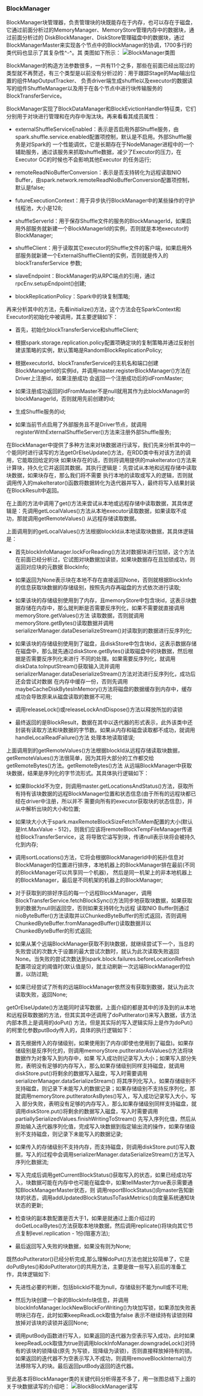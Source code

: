 ### BlockManager

BlockManager块管理器，负责管理块的块既能存在于内存，也可以存在于磁盘，它通过前面分析过的MemoryManager、MemoryStore管理内存中的数据块，通过前面分析过的
DiskBlockManager、DiskStore管理磁盘中的数据块，通过BlockManagerMaster来实现各个节点中的BlockManager的协调，1700多行的类代码也显示了其复杂性^-^。其
类图如下所示：
![BlockManager类图](../image/blockmanager.png "BlockManager类图")

BlockManager的构造方法参数很多，一共有11个之多，那些在前面已经出现过的类型就不再赘述，有三个类型是以前没有分析过的：用于跟踪Stage的Map输出位置的组件MapOutputTracker、
负责driver端生成shuffle以及executor的数据读写的组件ShuffleManager以及用于在各个节点中进行块传输服务的BlockTransferService。

BlockManager实现了BlockDataManager和BlockEvictionHandler特征类，它们分别用于对块进行管理和在内存中淘汰块。再来看看其成员属性：
  * externalShuffleServiceEnabled：表示是否启用外部Shuffle服务，由spark.shuffle.service.enabled配置项控制，默认是不启用。外部Shuffle服务是对Spark的
  一个性能调优，它是长期存在于NodeManager进程中的一个辅助服务，通过该服务来抓取shuffle数据，减少了Executor的压力，在Executor GC的时候也不会影响其他Executor
  的任务运行;

  * remoteReadNioBufferConversion：表示是否支持转化为远程读取NIO Buffer，由spark.network.remoteReadNioBufferConversion配置项控制，默认是false;

  * futureExecutionContext：用于异步执行BlockManager中的某些操作的守护线程池，大小是128;

  * shuffleServerId：用于保存Shuffle文件的服务的BlockManagerId，如果启用外部服务就新建一个BlockManagerId的实例，否则就是本地executor的BlockManager;

  * shuffleClient：用于读取其它executor的Shuffle文件的客户端，如果启用外部服务就新建一个ExternalShuffleClient的实例，否则就是传入的blockTransferService
  参数;

  * slaveEndpoint：BlockManager的从RPC端点的引用，通过rpcEnv.setupEndpoint()创建;

  * blockReplicationPolicy：Spark中的块复制策略;

再来分析其中的方法，先看initialize()方法，这个方法会在SparkContext和Executor的初始化中被调用，其主要逻辑如下：
  * 首先，初始化blockTransferService和shuffleClient;

  * 根据spark.storage.replication.policy配置项确定块的复制策略并通过反射创建该策略的实例，默认策略是RandomBlockReplicationPolicy;

  * 根据executorId、blockTransferService的主机名和端口创建BlockManagerId的实例id，并调用master.registerBlockManager()方法在Driver上注册id，如果注册成功
  会返回一个注册成功后的idFromMaster;

  * 如果注册成功返回的idFromMaster不是null就用其作为此blockManager的blockManagerId，否则就用先前创建的id;

  * 生成Shuffle服务的id;

  * 如果当前节点启用了外部服务且不是Driver节点，就调用registerWithExternalShuffleServer()方法来注册外部Shuffle服务;

在BlockManager中提供了多种方法来对块数据进行读写，我们先来分析其中的一个能同时进行读写的方法getOrElseUpdate()方法，在RDD类中有对该方法的调用，它能取回给定的块
如果块存在的话，否则将调用提供的makeIterator()方法来计算块，持久化它并返回其数据。其执行逻辑是：先尝试从本地和远程存储中读取块数据，如果块存在，那么我们将不需要
执行本地的读取或写入的逻辑，否则就调用传入的makeIterator()函数将数据转化为迭代器并写入，最终将写入结果封装在BlockResult中返回。

在上面的方法中调用了get()方法来尝试从本地或远程存储中读取数据，其具体逻辑是：先调用getLocalValues()方法从本地executor读取数据，如果读取不成功，那就调用getRemoteValues()
从远程存储读取数据。

上面调用到的getLocalValues()方法根据blockId从本地读取块数据，其具体逻辑是：
  * 首先blockInfoManager.lockForReading()方法对数据块进行加锁，这个方法在前面已经分析过，它试图对块数据加读锁，如果块数据存在且加锁成功，则返回对应块的元数据
  BlockInfo;

  * 如果返回为None表示块在本地不存在直接返回None，否则就根据BlockInfo的信息获取块数据的存储级别，按照先内存再磁盘的方式依次进行读取;

  * 如果该块的存储级别使用到了内存，且memoryStore中包含块id，这表示块数据存储在内存中，那么就判断是否需要反序列化，如果不需要就直接调用memoryStore.getValues()方法
  读取数据，否则就调用memoryStore.getBytes()读取数据并调用serializerManager.dataDeserializeStream()对读取到的数据进行反序列化;

  * 如果该块的存储级别使用到了磁盘，且diskStore中包含块id，这表示数据存储在磁盘中，那么就先通过diskStore.getBytes()读取磁盘中的块数据，然后根据是否需要反序列化来进行
  不同的处理。如果需要反序列化，就调用diskData.toInputStream()获取输入流并调用serializerManager.dataDeserializeStream()方法对流进行反序列化，成功后还会尝试对数据
  在内存中缓存一份，否则先调用maybeCacheDiskBytesInMemory()方法将磁盘的数据缓存到内存中，缓存成功会导致原来从磁盘读取的数据不可用;

  * 调用releaseLock()或releaseLockAndDispose()方法以释放所加的读锁

  * 最终返回的是BlockResult，数据在其中以迭代器的形式表示，此外该类中还封装有读取方法和块数据的字节数。如果从内存和磁盘读取都不成功，就调用handleLocalReadFailure()方法
  处理本地读取错误;

上面调用到的getRemoteValues()方法根据blockId从远程存储读取块数据，getRemoteValues()方法很简单，因为其将大部分的工作都交给getRemoteBytes()方法。getRemoteBytes()方法
从远端BlockManager中获取块数据，结果是序列化的字节流形式。其具体执行逻辑如下：
  * 如果BlockId不为空，则调用master.getLocationsAndStatus()方法，获取所有持有该块数据的远程BlockManager位置和状态信息(由于所有的远程块都已经在driver中注册，所以并不
  需要向所有的executor获取块的状态信息)，并从中解析出块的大小和位置;

  * 如果块大小大于spark.maxRemoteBlockSizeFetchToMem配置的大小(默认是Int.MaxValue - 512)，则我们应该将remoteBlockTempFileManager传递给BlockTransferService，这
  将导致它溢写到块，传递null表示块将会被持久化到内存;

  * 调用sortLocations()方法，它将会根据BlockManagerId中的拓扑信息对BlockManager的位置进行排序，本地机器上的BlockManager排在最前(不同的BlockManager可以共享同一个机器)，
  然后是同一机架上的非本地机器上的BlockManager，最后是不同机架的机器上的BlockManager;

  * 对于获取到的排好序后的每一个远程BlockManager，调用BlockTransferService.fetchBlockSync()方法同步地获取块数据，如果获取到的数据为null则返回空，否则如果支持转化为远程
  读取NIO Buffer则通过nioByteBuffer()方法读取并以ChunkedByteBuffer的形式返回，否则调用ChunkedByteBuffer.fromManagedBuffer()读取数据并以ChunkedByteBuffer的形式返回;

  * 如果从某个远端BlockManager获取不到块数据，就继续尝试下一个，当总的失败尝试的次数大于设置的最大尝试次数时，就认为此次读取失败返回None。当失败的尝试次数达到spark.block.failures.beforeLocationRefresh
  配置项设定的阈值时(默认值是5)，就主动刷新一次远端BlockManager的位置，以防过期;

  * 如果已经尝试了所有的远端BlockManager依然没有获取到数据，就认为此次读取失败，返回None;

getOrElseUpdate()方法能同时读写数据，上面介绍的都是其中的涉及到的从本地和远程获取数据的方法，但其实其中还调用了doPutIterator()来写入数据，该方法内部本质上是调用的doPut()
方法，但是其实际的写入逻辑实际上是作为doPut()的柯里化参数putBody传入的，具体的执行逻辑如下：
  * 首先根据传入的存储级别，如果使用到了内存(即使也使用到了磁盘)。如果存储级别是反序列化的，则调用memoryStore.putIteratorAsValues()方法将块数据作为对象写入到内存中，如果
  写入成功则记录写入大小；如果写入部分失败，表明没有足够的内存写入，那么如果存储级别同样支持磁盘，就调用diskStore.put()将剩余的数据写入磁盘，写入时需要调用serializerManager.dataSerializeStream()
  将其序列化写入，如果存储级别不支持磁盘，则记录下未能写入的数据记录；如果存储级别不支持反序列化，那就调用memoryStore.putIteratorAsBytes()写入，写入成功记录写入大小，写入
  部分失败，表明没有足够的内存写入，那么如果存储级别同样支持磁盘，就调用diskStore.put()将剩余的数据写入磁盘，写入时需要调用partiallySerializedValues.finishWritingToStream()
  先写入序列化值，然后从原始输入迭代器序列化值，完成写入块数据到指定输出流的操作，如果存储级别不支持磁盘，则记录下未能写入的数据记录;

  * 如果传入的存储级别不支持内存，而支持磁盘，则调用diskStore.put()写入数据，写入的过程中会调用serializerManager.dataSerializeStream()方法写入序列化数据流;

  * 写入完成后调用getCurrentBlockStatus()获取写入的状态，如果已经成功写入，块数据可能在内存中也可能在磁盘中，如果tellMaster为true表示需要通知BlockManagerMaster状态，则
  调用reportBlockStatus()向master告知新块的状态，调用addUpdatedBlockStatusToTaskMetrics()向度量系统通知块状态的更新;

  * 检查块的副本数配置是否大于1，如果是就通过上面介绍过的doGetLocalBytes()方法获取本地块数据，然后调用replicate()将块向其它节点复制level.replication - 1份(阻塞方法);

  * 最后返回写入失败的块数据，如果没有则为None;

既然doPutIterator()已经分析完成,那么理解doPut()方法也就比较简单了，它是doPutBytes()和doPutIterator()的共用方法，主要是做一些写入前后的准备工作，具体逻辑如下:
  * 先进性必要的判断，包括blickId不能为null，存储级别不能为null或不可用;

  * 然后为块创建一个新的BlockInfo块信息，并调用blockInfoManager.lockNewBlockForWriting()为块加写锁，如果添加失败表明块已存在，此时如果keepReadLock取值为false
  表示不继续持有读锁则释放掉对该块的读锁并返回None;

  * 调用putBody函数进行写入，如果返回的迭代器为空表示写入成功，此时如果keepReadLock取值为true则调用blockInfoManager.downgradeLock()对持有的该块的锁降级(原先
  为写锁，现降级为读锁)，否则直接释放掉持有的锁。如果返回的迭代器不为空表示写入不成功，则调用removeBlockInternal()方法移除写入的块。最后返回putBody返回的迭代器。

至此基本将BlockManager类的关键代码分析得差不多了，用一张图总结下上面的关于块数据读写的介绍吧：
![BlockBlockManager读写](../image/blockmanagerreadwrite.png "BlockManager读写")
